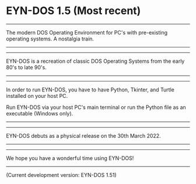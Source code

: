 # EYN-DOS 1.5 (Most recent)
-----------------------------------------------------------------------------------------------------------------------------------------------------------------

The modern DOS Operating Environment for PC's with pre-existing operating systems. A nostalgia train.

-----------------------------------------------------------------------------------------------------------------------------------------------------------------
-----------------------------------------------------------------------------------------------------------------------------------------------------------------

EYN-DOS is a recreation of classic DOS Operating Systems from the early 80's to late 90's.

-----------------------------------------------------------------------------------------------------------------------------------------------------------------
-----------------------------------------------------------------------------------------------------------------------------------------------------------------

In order to run EYN-DOS, you have to have Python, Tkinter, and Turtle installed on your host PC.

Run EYN-DOS via your host PC's main terminal or run the Python file as an executable (Windows only).

-----------------------------------------------------------------------------------------------------------------------------------------------------------------
-----------------------------------------------------------------------------------------------------------------------------------------------------------------

EYN-DOS debuts as a physical release on the 30th March 2022.

-----------------------------------------------------------------------------------------------------------------------------------------------------------------
-----------------------------------------------------------------------------------------------------------------------------------------------------------------

We hope you have a wonderful time using EYN-DOS!

-----------------------------------------------------------------------------------------------------------------------------------------------------------------


(Current development version: EYN-DOS 1.51)
